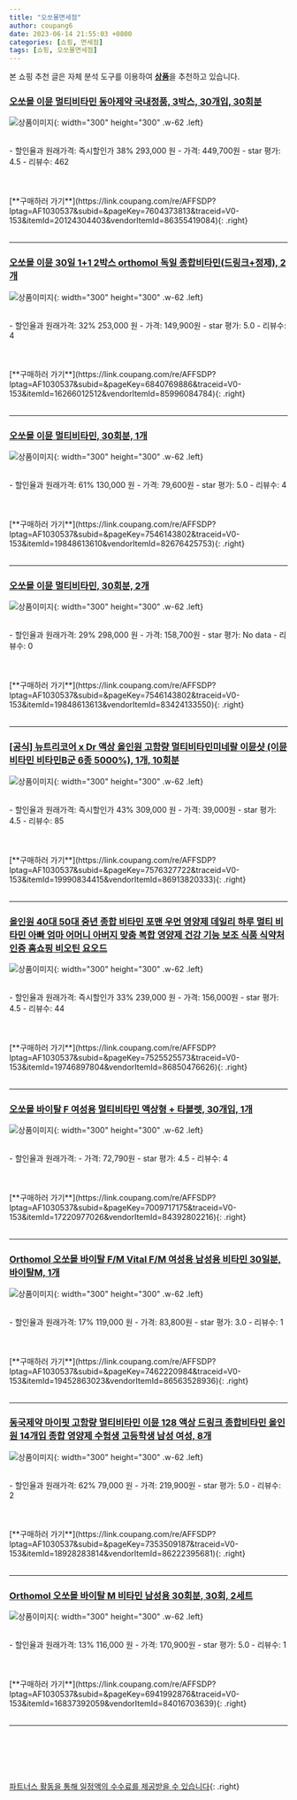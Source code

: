 ```yaml
---
title: "오쏘몰면세점"
author: coupang6
date: 2023-06-14 21:55:03 +0800
categories: [쇼핑, 면세점]
tags: [쇼핑, 오쏘몰면세점]
---
```


본 쇼핑 추천 글은 자체 분석 도구를 이용하여 [**상품**](https://link.coupang.com/a/bao1ui)을 추천하고 있습니다.

### [오쏘몰 이뮨 멀티비타민 동아제약 국내정품, 3박스, 30개입, 30회분](https://link.coupang.com/re/AFFSDP?lptag=AF1030537&subid=&pageKey=7604373813&traceid=V0-153&itemId=20124304403&vendorItemId=86355419084)

![상품이미지](https://thumbnail7.coupangcdn.com/thumbnails/remote/230x230ex/image/vendor_inventory/8485/0f9b4fd40184e42ddd63077e4e470a6ffe38d9b43605be55b8458fa90c6c.png){: width="300" height="300" .w-62 .left}


<br>
- 할인율과 원래가격: 즉시할인가 38%  293,000   원
- 가격: 449,700원
- star 평가: 4.5
- 리뷰수: 462
<br>
<br>
<br>
<br>
[**구매하러 가기**](https://link.coupang.com/re/AFFSDP?lptag=AF1030537&subid=&pageKey=7604373813&traceid=V0-153&itemId=20124304403&vendorItemId=86355419084){: .right}
<br>
<br>

---

### [오쏘몰 이뮨 30일 1+1 2박스 orthomol 독일 종합비타민(드링크+정제), 2개](https://link.coupang.com/re/AFFSDP?lptag=AF1030537&subid=&pageKey=6840769886&traceid=V0-153&itemId=16266012512&vendorItemId=85996084784)

![상품이미지](https://thumbnail8.coupangcdn.com/thumbnails/remote/230x230ex/image/vendor_inventory/2de0/6449cab7f758856f7590eea37d260e896241878c247bfb9b74f976a0df62.png){: width="300" height="300" .w-62 .left}


<br>
- 할인율과 원래가격: 32%  253,000   원
- 가격: 149,900원
- star 평가: 5.0
- 리뷰수: 4
<br>
<br>
<br>
<br>
[**구매하러 가기**](https://link.coupang.com/re/AFFSDP?lptag=AF1030537&subid=&pageKey=6840769886&traceid=V0-153&itemId=16266012512&vendorItemId=85996084784){: .right}
<br>
<br>

---

### [오쏘몰 이뮨 멀티비타민, 30회분, 1개](https://link.coupang.com/re/AFFSDP?lptag=AF1030537&subid=&pageKey=7546143802&traceid=V0-153&itemId=19848613610&vendorItemId=82676425753)

![상품이미지](https://thumbnail7.coupangcdn.com/thumbnails/remote/230x230ex/image/vendor_inventory/aae5/9f49e12a4789225ff6156ac8644dd50d30f7dffc1a43efe3f3c3997df83c.jpg){: width="300" height="300" .w-62 .left}


<br>
- 할인율과 원래가격: 61%  130,000   원
- 가격: 79,600원
- star 평가: 5.0
- 리뷰수: 4
<br>
<br>
<br>
<br>
[**구매하러 가기**](https://link.coupang.com/re/AFFSDP?lptag=AF1030537&subid=&pageKey=7546143802&traceid=V0-153&itemId=19848613610&vendorItemId=82676425753){: .right}
<br>
<br>

---

### [오쏘몰 이뮨 멀티비타민, 30회분, 2개](https://link.coupang.com/re/AFFSDP?lptag=AF1030537&subid=&pageKey=7546143802&traceid=V0-153&itemId=19848613613&vendorItemId=83424133550)

![상품이미지](https://thumbnail10.coupangcdn.com/thumbnails/remote/230x230ex/image/vendor_inventory/68b7/fec8ad4f143a4af3dd3e5db60570764b0f05446ca4f9805cbc23fea963cb.jpg){: width="300" height="300" .w-62 .left}


<br>
- 할인율과 원래가격: 29%  298,000   원
- 가격: 158,700원
- star 평가: No data
- 리뷰수: 0
<br>
<br>
<br>
<br>
[**구매하러 가기**](https://link.coupang.com/re/AFFSDP?lptag=AF1030537&subid=&pageKey=7546143802&traceid=V0-153&itemId=19848613613&vendorItemId=83424133550){: .right}
<br>
<br>

---

### [[공식] 뉴트리코어 x Dr 액상 올인원 고함량 멀티비타민미네랄 이뮨샷 (이뮨비타민 비타민B군 6종 5000%), 1개, 10회분](https://link.coupang.com/re/AFFSDP?lptag=AF1030537&subid=&pageKey=7576327722&traceid=V0-153&itemId=19990834415&vendorItemId=86913820333)

![상품이미지](https://thumbnail7.coupangcdn.com/thumbnails/remote/230x230ex/image/vendor_inventory/3e11/c6c7f3b3f8249a176a61beb4c8a18737d13be44c41aaa159523e6b4fa3bb.jpg){: width="300" height="300" .w-62 .left}


<br>
- 할인율과 원래가격: 즉시할인가 43%  309,000   원
- 가격: 39,000원
- star 평가: 4.5
- 리뷰수: 85
<br>
<br>
<br>
<br>
[**구매하러 가기**](https://link.coupang.com/re/AFFSDP?lptag=AF1030537&subid=&pageKey=7576327722&traceid=V0-153&itemId=19990834415&vendorItemId=86913820333){: .right}
<br>
<br>

---

### [올인원 40대 50대 중년 종합 비타민 포맨 우먼 영양제 데일리 하루 멀티 비타민 아빠 엄마 어머니 아버지 맞춤 복합 영양제 건강 기능 보조 식품 식약처 인증 홈쇼핑 비오틴 요오드](https://link.coupang.com/re/AFFSDP?lptag=AF1030537&subid=&pageKey=7525525573&traceid=V0-153&itemId=19746897804&vendorItemId=86850476626)

![상품이미지](https://thumbnail10.coupangcdn.com/thumbnails/remote/230x230ex/image/vendor_inventory/f635/500e0ef13d454019e73605e7dee7c771f01a888b1b02fdc3c931b47872c0.jpg){: width="300" height="300" .w-62 .left}


<br>
- 할인율과 원래가격: 즉시할인가 33%  239,000   원
- 가격: 156,000원
- star 평가: 4.5
- 리뷰수: 44
<br>
<br>
<br>
<br>
[**구매하러 가기**](https://link.coupang.com/re/AFFSDP?lptag=AF1030537&subid=&pageKey=7525525573&traceid=V0-153&itemId=19746897804&vendorItemId=86850476626){: .right}
<br>
<br>

---

### [오쏘몰 바이탈 F 여성용 멀티비타민 액상형 + 타블렛, 30개입, 1개](https://link.coupang.com/re/AFFSDP?lptag=AF1030537&subid=&pageKey=7009717175&traceid=V0-153&itemId=17220977026&vendorItemId=84392802216)

![상품이미지](https://thumbnail9.coupangcdn.com/thumbnails/remote/230x230ex/image/vendor_inventory/d0ce/ab224050dbe87b9b38d54fd8f588fe5c01d979a68687d06046e02c4e1e4d.jpg){: width="300" height="300" .w-62 .left}


<br>
- 할인율과 원래가격: 
- 가격: 72,790원
- star 평가: 4.5
- 리뷰수: 4
<br>
<br>
<br>
<br>
[**구매하러 가기**](https://link.coupang.com/re/AFFSDP?lptag=AF1030537&subid=&pageKey=7009717175&traceid=V0-153&itemId=17220977026&vendorItemId=84392802216){: .right}
<br>
<br>

---

### [Orthomol 오쏘몰 바이탈 F/M Vital F/M 여성용 남성용 비타민 30일분, 바이탈M, 1개](https://link.coupang.com/re/AFFSDP?lptag=AF1030537&subid=&pageKey=7462220984&traceid=V0-153&itemId=19452863023&vendorItemId=86563528936)

![상품이미지](https://thumbnail8.coupangcdn.com/thumbnails/remote/230x230ex/image/vendor_inventory/d41a/c13e938963582043777fb9354e87d46df74c274f9999dcf213de3728decd.jpg){: width="300" height="300" .w-62 .left}


<br>
- 할인율과 원래가격: 17%  119,000   원
- 가격: 83,800원
- star 평가: 3.0
- 리뷰수: 1
<br>
<br>
<br>
<br>
[**구매하러 가기**](https://link.coupang.com/re/AFFSDP?lptag=AF1030537&subid=&pageKey=7462220984&traceid=V0-153&itemId=19452863023&vendorItemId=86563528936){: .right}
<br>
<br>

---

### [동국제약 마이핏 고함량 멀티비타민 이뮨 128 액상 드링크 종합비타민 올인원 14개입 종합 영양제 수험생 고등학생 남성 여성, 8개](https://link.coupang.com/re/AFFSDP?lptag=AF1030537&subid=&pageKey=7353509187&traceid=V0-153&itemId=18928283814&vendorItemId=86222395681)

![상품이미지](https://thumbnail8.coupangcdn.com/thumbnails/remote/230x230ex/image/vendor_inventory/6829/ba0a3b74997c8cf1d2991f498fe34285c7736a23a1d7378b54b875cff4c1.jpg){: width="300" height="300" .w-62 .left}


<br>
- 할인율과 원래가격: 62%  79,000   원
- 가격: 219,900원
- star 평가: 5.0
- 리뷰수: 2
<br>
<br>
<br>
<br>
[**구매하러 가기**](https://link.coupang.com/re/AFFSDP?lptag=AF1030537&subid=&pageKey=7353509187&traceid=V0-153&itemId=18928283814&vendorItemId=86222395681){: .right}
<br>
<br>

---

### [Orthomol 오쏘몰 바이탈 M 비타민 남성용 30회분, 30회, 2세트](https://link.coupang.com/re/AFFSDP?lptag=AF1030537&subid=&pageKey=6941992876&traceid=V0-153&itemId=16837392059&vendorItemId=84016703639)

![상품이미지](https://thumbnail6.coupangcdn.com/thumbnails/remote/230x230ex/image/vendor_inventory/5ea5/02f6d13fca0441ef6f844821e7cfb51f782694a115e0f6ff3490baea1d09.jpeg){: width="300" height="300" .w-62 .left}


<br>
- 할인율과 원래가격: 13%  116,000   원
- 가격: 170,900원
- star 평가: 5.0
- 리뷰수: 1
<br>
<br>
<br>
<br>
[**구매하러 가기**](https://link.coupang.com/re/AFFSDP?lptag=AF1030537&subid=&pageKey=6941992876&traceid=V0-153&itemId=16837392059&vendorItemId=84016703639){: .right}
<br>
<br>

---
<br><br><br><br><br> [파트너스 활동을 통해 일정액의 수수료를 제공받을 수 있습니다](https://link.coupang.com/a/bao1ui){: .right}